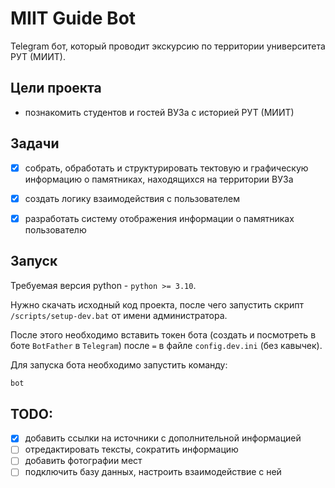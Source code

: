 # MIIT Guide Bot

Telegram бот, который проводит экскурсию по территории университета РУТ (МИИТ).

## Цели проекта
- познакомить студентов и гостей ВУЗа с историей РУТ (МИИТ)

## Задачи
- [x] собрать, обработать и структурировать тектовую и графическую информацию о памятниках, находящихся на территории ВУЗа
- [x] создать логику взаимодействия с пользователем
- [x] разработать систему отображения информации о памятниках пользователю


## Запуск

Требуемая версия python - `python >= 3.10`.

Нужно скачать исходный код проекта, после чего запустить скрипт `/scripts/setup-dev.bat` от имени администратора.

После этого необходимо вставить токен бота (создать и посмотреть в боте `BotFather` в `Telegram`) после `=` в файле `config.dev.ini` (без кавычек).

Для запуска бота необходимо запустить команду:
```bash
bot
```

## TODO:
- [x] добавить ссылки на источники с дополнительной информацией
- [ ] отредактировать тексты, сократить информацию
- [ ] добавить фотографии мест
- [ ] подключить базу данных, настроить взаимодействие с ней
